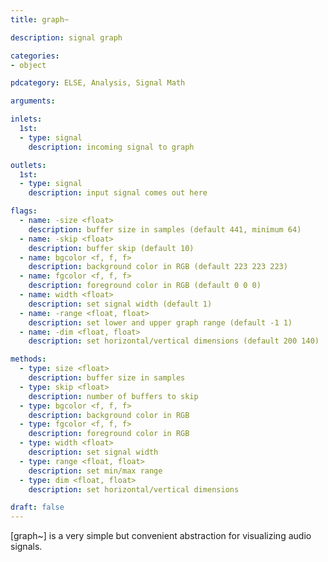 ```yaml
---
title: graph~

description: signal graph

categories:
- object

pdcategory: ELSE, Analysis, Signal Math

arguments:

inlets:
  1st:
  - type: signal
    description: incoming signal to graph

outlets:
  1st:
  - type: signal
    description: input signal comes out here

flags:
  - name: -size <float>
    description: buffer size in samples (default 441, minimum 64)
  - name: -skip <float>
    description: buffer skip (default 10)
  - name: bgcolor <f, f, f>
    description: background color in RGB (default 223 223 223)
  - name: fgcolor <f, f, f>
    description: foreground color in RGB (default 0 0 0)
  - name: width <float>
    description: set signal width (default 1)
  - name: -range <float, float>
    description: set lower and upper graph range (default -1 1)
  - name: -dim <float, float>
    description: set horizontal/vertical dimensions (default 200 140)

methods:
  - type: size <float>
    description: buffer size in samples
  - type: skip <float>
    description: number of buffers to skip
  - type: bgcolor <f, f, f>
    description: background color in RGB
  - type: fgcolor <f, f, f>
    description: foreground color in RGB
  - type: width <float>
    description: set signal width
  - type: range <float, float>
    description: set min/max range
  - type: dim <float, float>
    description: set horizontal/vertical dimensions

draft: false
---
```


[graph~] is a very simple but convenient abstraction for visualizing audio signals.

